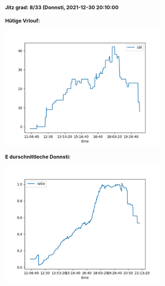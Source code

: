 ### Jitz grad: 8/33 (Donnsti, 2021-12-30 20:10:00

### Hütige Vrlouf:
![Graph](Today.png)

### E durschnittleche Donnsti:
![Graph](Donnsti.png)